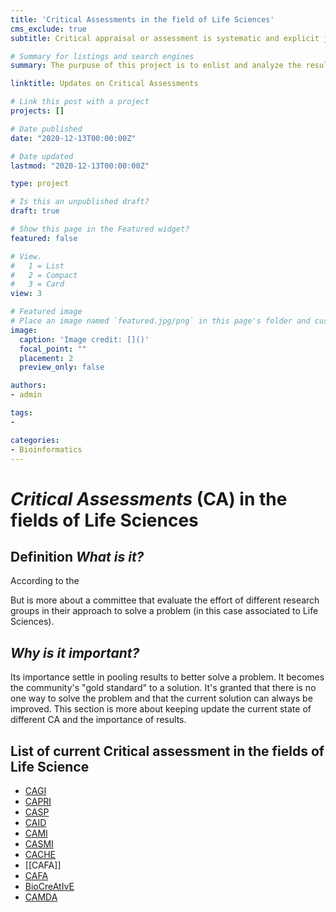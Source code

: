 ```yaml
---
title: 'Critical Assessments in the field of Life Sciences'
cms_exclude: true
subtitle: Critical appraisal or assessment is systematic and explicit judgement of the risk of bias, results and applicability of systematic reviews or studies.

# Summary for listings and search engines
summary: The purpuse of this project is to enlist and analyze the results of the different _Critical Assessment_ competitions in current existence and review the usefulness and significance in the area of Life Sciences and particularly Health Sciences

linktitle: Updates on Critical Assessments

# Link this post with a project
projects: []

# Date published
date: "2020-12-13T00:00:00Z"

# Date updated
lastmod: "2020-12-13T00:00:00Z"

type: project

# Is this an unpublished draft?
draft: true

# Show this page in the Featured widget?
featured: false

# View.
#   1 = List
#   2 = Compact
#   3 = Card
view: 3

# Featured image
# Place an image named `featured.jpg/png` in this page's folder and customize its options here.
image:
  caption: 'Image credit: []()'
  focal_point: ""
  placement: 2
  preview_only: false

authors:
- admin

tags:
- 

categories:
- Bioinformatics
---
```


# _Critical Assessments_ (CA) in the fields of Life Sciences
## Definition _What is it?_
According to the 

But is more about a committee that evaluate the effort of different research groups in their approach to solve a problem (in this case associated to Life Sciences).

## _Why is it important?_
Its importance settle in pooling results to better solve a problem. It becomes the community's "gold standard" to a solution. It's granted that there is no one way to solve the problem and that the current solution can always be improved.
This section is more about keeping update the current state of different CA and the importance of results.  
## List of current Critical assessment in the fields of Life Science
- [CAGI](https://genomeinterpretation.org/)
- [CAPRI](https://www.ebi.ac.uk/pdbe/complex-pred/capri/)
- [CASP](https://predictioncenter.org/)
- [CAID](https://idpcentral.org/caid)
- [CAMI](https://www.microbiome-cosi.org/)
- [CASMI](http://www.casmi-contest.org/2017/index.shtml)
- [CACHE](https://cache-challenge.org/)
- [[CAFA]]
- [CAFA](https://www.biofunctionprediction.org/cafa/)
- [BioCreAtIvE](https://biocreative.bioinformatics.udel.edu/)
- [CAMDA](http://www.camda.info/)
